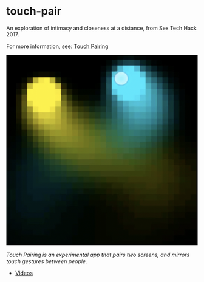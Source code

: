 # touch-pair

An exploration of intimacy and closeness at a distance, from Sex Tech Hack 2017.

For more information, see: [Touch Pairing](https://docs.google.com/presentation/d/e/2PACX-1vQ6WWyyAQK2A0zYRuIGV08vqbZNXCCNvZ7h2FKTWlEbGmWwpb4VgB6j33RiXuWx9NCOr5xJVq7FmFCb/pub?start=false&loop=false&delayms=3000)

![](docs/images/thumbnail.png)

_Touch Pairing is an experimental app that pairs two screens, and mirrors touch gestures between people._

* [Videos](docs/videos/)
